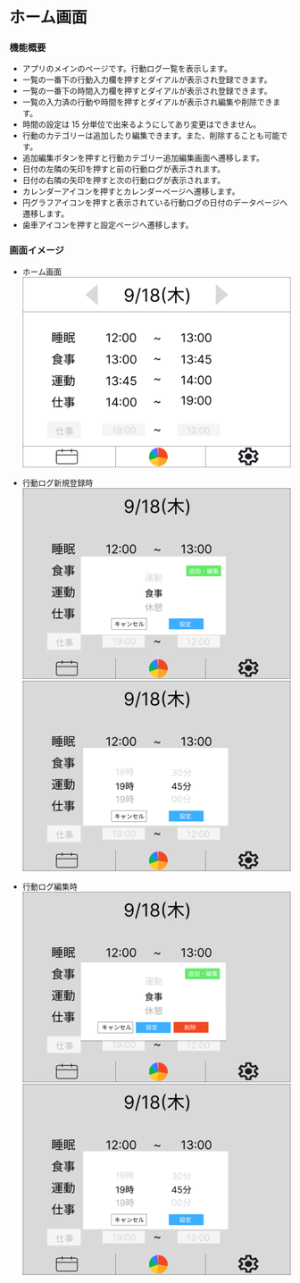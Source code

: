 # ホーム画面

### 機能概要

- アプリのメインのページです。行動ログ一覧を表示します。
- 一覧の一番下の行動入力欄を押すとダイアルが表示され登録できます。
- 一覧の一番下の時間入力欄を押すとダイアルが表示され登録できます。
- 一覧の入力済の行動や時間を押すとダイアルが表示され編集や削除できます。
- 時間の設定は 15 分単位で出来るようにしてあり変更はできません。
- 行動のカテゴリーは追加したり編集できます。また、削除することも可能です。
- 追加編集ボタンを押すと行動カテゴリー追加編集画面へ遷移します。
- 日付の左隣の矢印を押すと前の行動ログが表示されます。
- 日付の右隣の矢印を押すと次の行動ログが表示されます。
- カレンダーアイコンを押すとカレンダーページへ遷移します。
- 円グラフアイコンを押すと表示されている行動ログの日付のデータページへ遷移します。
- 歯車アイコンを押すと設定ページへ遷移します。

### 画面イメージ

- ホーム画面
  ![](img/Home.png)

- 行動ログ新規登録時
  ![](img/Home_dialog_action.png)
  ![](img/Home_dialog.png)
- 行動ログ編集時
  ![](img/Home_dialog_action_edit.png)
  ![](img/Home_dialog.png)

